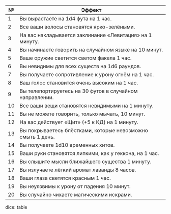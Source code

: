 
| №   | Эффект                                                      |
| --- | ----------------------------------------------------------- |
| 1   | Вы вырастаете на 1d4 фута на 1 час.                         |
| 2   | Все ваши волосы становятся ярко-зелёными.                   |
| 3   | На вас накладывается заклинание «Левитация» на 1 минуту.    |
| 4   | Вы начинаете говорить на случайном языке на 10 минут.       |
| 5   | Ваше оружие светится светом факела 1 час.                   |
| 6   | Вы невидимы для всех существ на 1d6 раундов.                |
| 7   | Вы получаете сопротивление к урону огнём на 1 час.          |
| 8   | Ваш голос становится очень высоким на 1 час.                |
| 9   | Вы телепортируетесь на 30 футов в случайном направлении.    |
| 10  | Все ваши вещи становятся невидимыми на 1 минуту.            |
| 11  | Вы не можете говорить, только мычать, 10 минут.             |
| 12  | На вас действует «Щит» (+5 к КД) на 1 минуту.               |
| 13  | Вы покрываетесь блёстками, которые невозможно смыть 1 день. |
| 14  | Вы получаете 1d10 временных хитов.                          |
| 15  | Ваши руки становятся липкими, как у геккона, на 1 час.      |
| 16  | Вы слышите мысли ближайшего существа 1 минуту.              |
| 17  | Вы излучаете лёгкий аромат лаванды 8 часов.                 |
| 18  | Ваши глаза светятся красным 1 час.                          |
| 19  | Вы неуязвимы к урону от падения 10 минут.                   |
| 20  | Вы случайно чихаете магическими искрами.                    |
dice: table
